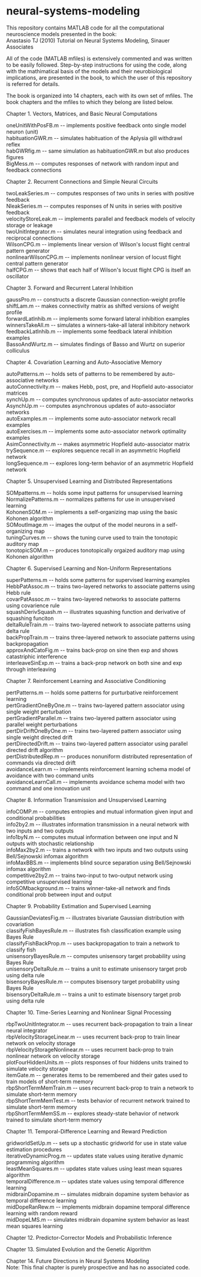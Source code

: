 # neural-systems-modeling
This repository contains MATLAB code for all the computational neuroscience models presented in the book:  
Anastasio TJ (2010) Tutorial on Neural Systems Modeling, Sinauer Associates

All of the code (MATLAB mfiles) is extensively commented and was written to be easily followed. Step-by-step instructions for using the code, along with the mathimatical basis of the models and their neurobiological implications, are presented in the book, to which the user of this repository is referred for details.    

The book is organized into 14 chapters, each with its own set of mfiles. The book chapters and the mfiles to which they belong are listed below.   

Chapter 1. Vectors, Matrices, and Basic Neural Computations  

oneUnitWithPosFB.m -- implements positive feedback onto single model neuron (unit)  
habituationGWR.m -- simulates habituation of the Aplysia gill withdrawl reflex  
habGWRfig.m -- same simulation as habituationGWR.m but also produces figures  
BigMess.m -- computes responses of network with random input and feedback connections

Chapter 2. Recurrent Connections and Simple Neural Circuits  

twoLeakSeries.m -- computes responses of two units in series with positive feedback  
NleakSeries.m -- computes responses of N units in series with positive feedback  
velocityStoreLeak.m -- implements parallel and feedback models of velocity storage or leakage  
twoUnitIntegrator.m -- simulates neural integration using feedback and reciprocal connections  
WilsonCPG.m -- implements linear version of Wilson's locust flight central pattern generator  
nonlinearWilsonCPG.m -- implements nonlinear version of locust flight central pattern generator  
halfCPG.m -- shows that each half of Wilson's locust flight CPG is itself an oscillator  

Chapter 3. Forward and Recurrent Lateral Inhibition  

gaussPro.m -- constructs a discrete Gaussian connection-weight profile  
shiftLam.m -- makes connectivity matrix as shifted versions of weight profile  
forwardLatInhib.m -- implements some forward lateral inhibition examples  
winnersTakeAll.m -- simulates a winners-take-all lateral inhibitory network  
feedbackLatInhib.m -- implements some feedback lateral inhibition examples  
BassoAndWurtz.m -- simulates findings of Basso and Wurtz on superior colliculus  

Chapter 4. Covariation Learning and Auto-Associative Memory  

autoPatterns.m -- holds sets of patterns to be remembered by auto-associative networks  
autoConnectivity.m -- makes Hebb, post, pre, and Hopfield auto-associator matrices  
synchUp.m -- computes synchronous updates of auto-associator networks  
AsynchUp.m -- computes asynchronous updates of auto-associator networks  
autoExamples.m -- implements some auto-associator network recall examples  
autoExercises.m -- implements some auto-associator network optimality examples  
AsimConnectivity.m -- makes asymmetric Hopfield auto-associator matrix  
trySequence.m -- explores sequence recall in an asymmetric Hopfield network  
longSequence.m -- explores long-term behavior of an asymmetric Hopfield network  

Chapter 5. Unsupervised Learning and Distributed Representations  

SOMpatterns.m -- holds some input patterns for unsupervised learning  
NormalizePatterns.m -- normalizes patterns for use in unsupervised learning  
KohonenSOM.m -- implements a self-organizing map using the basic Kohonen algorithm  
SOMoutImage.m -- images the output of the model neurons in a self-organizing map  
tuningCurves.m -- shows the tuning curve used to train the tonotopic auditory map  
tonotopicSOM.m -- produces tonotopically orgaized auditory map using Kohonen algorithm

Chapter 6. Supervised Learning and Non-Uniform Representations  

superPatterns.m -- holds some patterns for supervised learning examples  
HebbPatAssoc.m -- trains two-layered networks to associate patterns using Hebb rule  
covarPatAssoc.m -- trains two-layered networks to associate patterns using covarience rule  
squashDerivSquash.m -- illustrates squashing function and derivative of squashing funciton  
deltaRuleTrain.m -- trains two-layered network to associate patterns using delta rule  
backPropTrain.m -- trains three-layered network to associate patterns using backpropagation  
approxAndCatoFig.m -- trains back-prop on sine then exp and shows catastriphic interference  
interleaveSinExp.m -- trains a back-prop network on both sine and exp through interleaving  

Chapter 7. Reinforcement Learning and Associative Conditioning  

pertPatterns.m -- holds some patterns for purturbative reinforcement learning  
pertGradientOneByOne.m -- trains two-layered pattern associator using single weight perturbation  
pertGradientParallel.m -- trains two-layered pattern associator using parallel weight perturbations  
pertDirDriftOneByOne.m -- trains two-layered pattern associator using single weight directed drift  
pertDirectedDrift.m -- trains two-layered pattern associator using parallel directed drift algorithm  
pertDistributedRep.m -- produces nonuniform distributed representation of commands via directed drift  
avoidanceLearn.m -- implements reinforcement learning schema model of avoidance with two command units  
avoidanceLearnCall.m -- implements avoidance schema model with two command and one innovation unit  

Chapter 8. Information Transmission and Unsupervised Learning  

infoCOMP.m -- computes entropies and mutual information given input and conditional probabilities  
info2by2.m -- illustrates information transmission in a neural network with two inputs and two outputs  
info1byN.m -- computes mutual information between one input and N outputs with stochastic relationship  
infoMax2by2.m -- trains a network with two inputs and two outputs using Bell/Sejnowski infomax algorithm  
infoMaxBBS.m -- implements blind source separation using Bell/Sejnowski infomax algorithm  
competitive2by2.m -- trains two-input to two-output network using competitive unsupervised learning  
infoSOMbackground.m -- trains winner-take-all network and finds conditional prob between input and output  

Chapter 9. Probability Estimation and Supervised Learning  

GaussianDeviatesFig.m -- illustrates bivariate Gaussian distribution with covariation  
classifyFishBayesRule.m -- illustrates fish classification example using Bayes Rule  
classifyFishBackProp.m -- uses backpropagation to train a network to classify fish  
unisensoryBayesRule.m -- computes unisensory target probability using Bayes Rule  
unisensoryDeltaRule.m -- trains a unit to estimate unisensory target prob using delta rule  
bisensoryBayesRule.m -- computes bisensory target probability using Bayes Rule  
bisensoryDeltaRule.m -- trains a unit to estimate bisensory target prob using delta rule  

Chapter 10. Time-Series Learning and Nonlinear Signal Processing  

rbpTwoUnitIntegrator.m -- uses recurrent back-propagation to train a linear neural integrator  
rbpVelocityStorageLinear.m -- uses recurrent back-prop to train linear network on velocity storage  
rbpVelocityStorageNonlinear.m -- uses recurrent back-prop to train nonlinear network on velocity storage  
plotFourHiddenUnits.m -- plots responses of four hiddens units trained to simulate velocity storage  
itemGate.m -- generates items to be remembered and their gates used to train models of short-term memory  
rbpShortTermMemTrain.m -- uses recurrent back-prop to train a network to simulate short-term memory  
rbpShortTermMemTest.m -- tests behavior of recurrent network trained to simulate short-term memory  
rbpShortTermMemSS.m -- explores steady-state behavior of network trained to simulate short-term memory  

Chapter 11. Temporal-Difference Learning and Reward Prediction  

gridworldSetUp.m -- sets up a stochastic gridworld for use in state value estimation procedures  
iterativeDynamicProg.m -- updates state values using iterative dynamic programming algorithm  
leastMeanSquares.m -- updates state values using least mean squares algorithm  
temporalDifference.m -- updates state values using temporal difference learning  
midbrainDopamine.m -- simulates midbrain dopamine system behavior as temporal difference learning  
midDopeRanRew.m -- implements midbrain dopamine temporal difference learning with random reward  
midDopeLMS.m -- simulates midbrain dopamine system behavior as least mean squares learning  







Chapter 12. Predictor-Corrector Models and Probabilistic Inference

Chapter 13. Simulated Evolution and the Genetic Algorithm  



Chapter 14. Future Directions in Neural Systems Modeling  
Note: This final chapter is purely prospective and has no associated code.  








